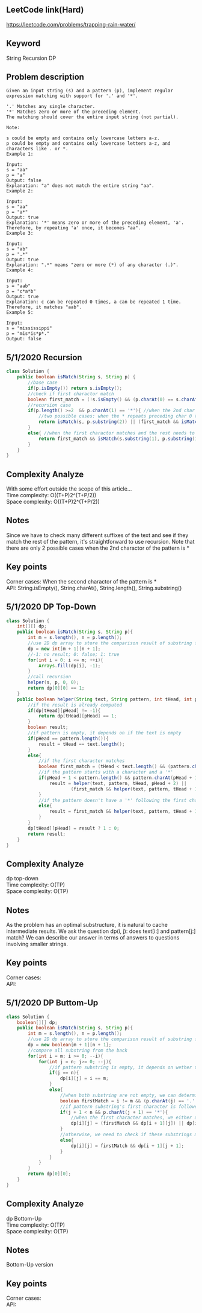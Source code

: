 ## LeetCode link(Hard)
https://leetcode.com/problems/trapping-rain-water/

## Keyword
String Recursion DP

## Problem description
```
Given an input string (s) and a pattern (p), implement regular expression matching with support for '.' and '*'.

'.' Matches any single character.
'*' Matches zero or more of the preceding element.
The matching should cover the entire input string (not partial).

Note:

s could be empty and contains only lowercase letters a-z.
p could be empty and contains only lowercase letters a-z, and characters like . or *.
Example 1:

Input:
s = "aa"
p = "a"
Output: false
Explanation: "a" does not match the entire string "aa".
Example 2:

Input:
s = "aa"
p = "a*"
Output: true
Explanation: '*' means zero or more of the preceding element, 'a'. Therefore, by repeating 'a' once, it becomes "aa".
Example 3:

Input:
s = "ab"
p = ".*"
Output: true
Explanation: ".*" means "zero or more (*) of any character (.)".
Example 4:

Input:
s = "aab"
p = "c*a*b"
Output: true
Explanation: c can be repeated 0 times, a can be repeated 1 time. Therefore, it matches "aab".
Example 5:

Input:
s = "mississippi"
p = "mis*is*p*."
Output: false
```
## 5/1/2020 Recursion

```java
class Solution {
    public boolean isMatch(String s, String p) {
        //base case
        if(p.isEmpty()) return s.isEmpty();
        //check if first charactor match
        boolean first_match = (!s.isEmpty() && (p.charAt(0) == s.charAt(0) || p.charAt(0) == '.'));
        //recursion case
        if(p.length() >=2  && p.charAt(1) == '*'){ //when the 2nd char is *
            //two possible cases: when the * repeats preceding char 0 times or >= 1 times
            return isMatch(s, p.substring(2)) || (first_match && isMatch(s.substring(1), p));
        }
        else{ //when the first charactor matches and the rest needs to be judged again
            return first_match && isMatch(s.substring(1), p.substring(1));
        }
    }
}
```

## Complexity Analyze
With some effort outside the scope of this article...\
Time complexity: O((T+P)2^(T+P/2))\
Space complexity: O((T+P)2^(T+P/2))

## Notes
Since we have to check many different suffixes of the text and see if they match the rest of the pattern, it's straightforward to use recursion.
Note that there are only 2 possible cases when the 2nd charactor of the pattern is *

## Key points
Corner cases: When the second charactor of the pattern is *\
API: String.isEmpty(), String.charAt(), String.length(), String.substring()

## 5/1/2020 DP Top-Down 
```java
class Solution {
    int[][] dp;
    public boolean isMatch(String s, String p){
        int m = s.length(), n = p.length();
        //use 2D dp array to store the comparison result of substring from i and j to the end of the string respectively
        dp = new int[m + 1][n + 1];
        //-1: no result; 0: false; 1: true
        for(int i = 0; i <= m; ++i){
            Arrays.fill(dp[i], -1);
        }
        //call recursion
        helper(s, p, 0, 0);
        return dp[0][0] == 1;
    }
    public boolean helper(String text, String pattern, int tHead, int pHead) {
        //if the result is already computed
        if(dp[tHead][pHead] != -1){
            return dp[tHead][pHead] == 1;
        }
        boolean result;
        //if pattern is empty, it depends on if the text is empty
        if(pHead == pattern.length()){
            result = tHead == text.length();
        }
        else{
            //if the first character matches
            boolean first_match = (tHead < text.length() && (pattern.charAt(pHead) == text.charAt(tHead) || pattern.charAt(pHead) == '.'));
            //if the pattern starts with a character and a '*'
            if(pHead + 1 < pattern.length() && pattern.charAt(pHead + 1) == '*'){
                result = helper(text, pattern, tHead, pHead + 2) ||
                        (first_match && helper(text, pattern, tHead + 1, pHead));
            } 
            //if the pattern doesn't have a '*' following the first character
            else{
                result = first_match && helper(text, pattern, tHead + 1, pHead + 1);
            }
        }
        dp[tHead][pHead] = result ? 1 : 0;
        return result;
    }
}
```

## Complexity Analyze
dp top-down\
Time complexity: O(TP)\
Space complexity: O(TP)

## Notes
As the problem has an optimal substructure, it is natural to cache intermediate results. We ask the question dp(i, j): does text[i:] and pattern[j:] match? We can describe our answer in terms of answers to questions involving smaller strings.

## Key points
Corner cases: \
API:

## 5/1/2020 DP Buttom-Up
```java
class Solution {
    boolean[][] dp;
    public boolean isMatch(String s, String p){
        int m = s.length(), n = p.length();
        //use 2D dp array to store the comparison result of substring from i and j to the end of the string respectively
        dp = new boolean[m + 1][n + 1];
        //compare all substring from the back
        for(int i = m; i >= 0; --i){
            for(int j = n; j>= 0; --j){
                //if pattern substring is empty, it depends on wether the source string is empty
                if(j == n){
                    dp[i][j] = i == m;
                }
                else{
                    //when both substring are not empty, we can determine if the first character from both string match
                    boolean firstMatch = i != m && (p.charAt(j) == '.' || p.charAt(j) == s.charAt(i));
                    //if pattern substring's first character is followed by a '*'
                    if(j + 1 < n && p.charAt(j + 1) == '*'){
                        //when the first character matches, we either utilize the * to eliminate the first character of the source substring, or abandon the *
                        dp[i][j] = (firstMatch && dp[i + 1][j]) || dp[i][j + 2];
                    }
                    //otherwise, we need to check if these substrings match without the first character only when the first character match
                    else{
                        dp[i][j] = firstMatch && dp[i + 1][j + 1];
                    }
                }
            }
        }
        return dp[0][0];
    }
}
```

## Complexity Analyze
dp Bottom-Up\
Time complexity: O(TP)\
Space complexity: O(TP)

## Notes
Bottom-Up version

## Key points
Corner cases: \
API:
